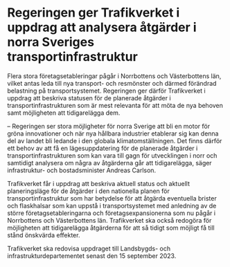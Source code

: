 # Regeringen ger Trafikverket i uppdrag att analysera åtgärder i norra Sveriges transportinfrastruktur

Flera stora företagsetableringar pågår i Norrbottens och Västerbottens län, vilket antas leda till nya transport- och resmönster och därmed förändrad belastning på transportsystemet. Regeringen ger därför Trafikverket i uppdrag att beskriva statusen för de planerade åtgärder i transportinfrastrukturen som är mest relevanta för att möta de nya behoven samt möjligheten att tidigarelägga dem.

– Regeringen ser stora möjligheter för norra Sverige att bli en motor för gröna innovationer och när nya hållbara industrier etablerar sig kan denna del av landet bli ledande i den globala klimatomställningen. Det finns därför ett behov av att få en lägesuppdatering för de planerade åtgärder i transportinfrastrukturen som kan vara till gagn för utvecklingen i norr och samtidigt analysera om några av åtgärderna går att tidigarelägga, säger infrastruktur- och bostadsminister Andreas Carlson.

Trafikverket får i uppdrag att beskriva aktuell status och aktuellt planeringsläge för de åtgärder i den nationella planen för transportinfrastruktur som har betydelse för att åtgärda eventuella brister och flaskhalsar som kan uppstå i transportsystemet med anledning av de större företagsetableringarna och företagsexpansionerna som nu pågår i Norrbottens och Västerbottens län. Trafikverket ska också redogöra för möjligheten att tidigarelägga åtgärderna för att så tidigt som möjligt få till stånd önskvärda effekter.

Trafikverket ska redovisa uppdraget till Landsbygds- och infrastrukturdepartementet senast den 15 september 2023.
